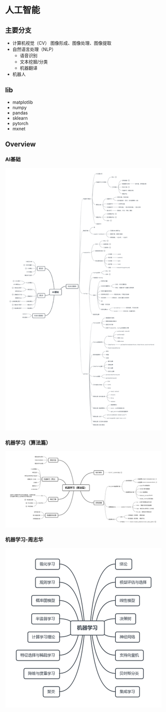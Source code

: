 # 人工智能

## 主要分支
- 计算机视觉（CV） 图像形成、图像处理、图像提取
- 自然语言处理（NLP）
  - 语音识别
  - 文本挖掘/分类
  - 机器翻译
- 机器人

## lib
- matplotlib
- numpy
- pandas
- sklearn
- pytorch
- mxnet

## Overview

### AI基础
![AI基础](./img/AI基础.png)

### 机器学习（算法篇）
![机器学习（算法篇）](./img/机器学习（算法篇）.png)

### 机器学习-周志华
![机器学习](./img/机器学习.png)

